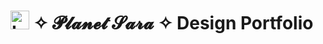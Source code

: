 <h1><img height="30" src=". /favicon.png" alt="Logo of this starter kit"/>&nbsp;✧ 𝓟𝓵𝓪𝓷𝓮𝓽 𝓢𝓪𝓻𝓪 ✧ Design Portfolio</h1>
